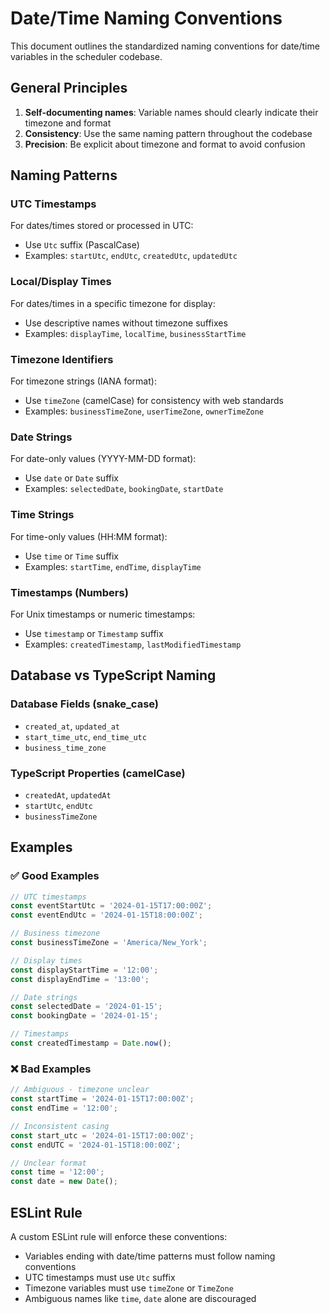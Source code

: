 # Date/Time Naming Conventions

This document outlines the standardized naming conventions for date/time variables in the scheduler codebase.

## General Principles

1. **Self-documenting names**: Variable names should clearly indicate their timezone and format
2. **Consistency**: Use the same naming pattern throughout the codebase
3. **Precision**: Be explicit about timezone and format to avoid confusion

## Naming Patterns

### UTC Timestamps
For dates/times stored or processed in UTC:
- Use `Utc` suffix (PascalCase)
- Examples: `startUtc`, `endUtc`, `createdUtc`, `updatedUtc`

### Local/Display Times
For dates/times in a specific timezone for display:
- Use descriptive names without timezone suffixes
- Examples: `displayTime`, `localTime`, `businessStartTime`

### Timezone Identifiers
For timezone strings (IANA format):
- Use `timeZone` (camelCase) for consistency with web standards
- Examples: `businessTimeZone`, `userTimeZone`, `ownerTimeZone`

### Date Strings
For date-only values (YYYY-MM-DD format):
- Use `date` or `Date` suffix
- Examples: `selectedDate`, `bookingDate`, `startDate`

### Time Strings
For time-only values (HH:MM format):
- Use `time` or `Time` suffix
- Examples: `startTime`, `endTime`, `displayTime`

### Timestamps (Numbers)
For Unix timestamps or numeric timestamps:
- Use `timestamp` or `Timestamp` suffix
- Examples: `createdTimestamp`, `lastModifiedTimestamp`

## Database vs TypeScript Naming

### Database Fields (snake_case)
- `created_at`, `updated_at`
- `start_time_utc`, `end_time_utc`
- `business_time_zone`

### TypeScript Properties (camelCase)
- `createdAt`, `updatedAt`
- `startUtc`, `endUtc`
- `businessTimeZone`

## Examples

### ✅ Good Examples
```typescript
// UTC timestamps
const eventStartUtc = '2024-01-15T17:00:00Z';
const eventEndUtc = '2024-01-15T18:00:00Z';

// Business timezone
const businessTimeZone = 'America/New_York';

// Display times
const displayStartTime = '12:00';
const displayEndTime = '13:00';

// Date strings
const selectedDate = '2024-01-15';
const bookingDate = '2024-01-15';

// Timestamps
const createdTimestamp = Date.now();
```

### ❌ Bad Examples
```typescript
// Ambiguous - timezone unclear
const startTime = '2024-01-15T17:00:00Z';
const endTime = '12:00';

// Inconsistent casing
const start_utc = '2024-01-15T17:00:00Z';
const endUTC = '2024-01-15T18:00:00Z';

// Unclear format
const time = '12:00';
const date = new Date();
```

## ESLint Rule

A custom ESLint rule will enforce these conventions:
- Variables ending with date/time patterns must follow naming conventions
- UTC timestamps must use `Utc` suffix
- Timezone variables must use `timeZone` or `TimeZone`
- Ambiguous names like `time`, `date` alone are discouraged